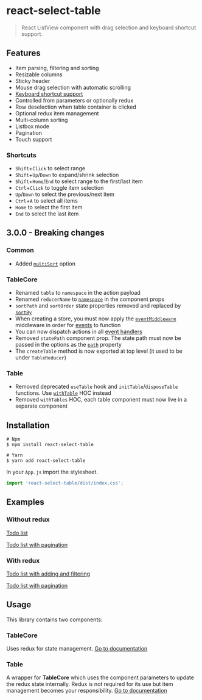 # react-select-table

> React ListView component with drag selection and keyboard shortcut support.

## Features

* Item parsing, filtering and sorting
* Resizable columns
* Sticky header
* Mouse drag selection with automatic scrolling
* [Keyboard shortcut support](#shortcuts)
* Controlled from parameters or optionally redux
* Row deselection when table container is clicked
* Optional redux item management
* Multi-column sorting
* Listbox mode
* Pagination
* Touch support

### Shortcuts

* `Shift`+`Click` to select range
* `Shift`+`Up`/`Down` to expand/shrink selection
* `Shift`+`Home`/`End` to select range to the first/last item
* `Ctrl`+`Click` to toggle item selection
* `Up`/`Down` to select the previous/next item
* `Ctrl`+`A` to select all items
* `Home` to select the first item
* `End` to select the last item



## 3.0.0 - Breaking changes

### Common

* Added [`multiSort`](/docs/types.md#multisort-boolean) option

### TableCore

* Renamed `table` to `namespace` in the action payload
* Renamed `reducerName` to [`namespace`](/docs/core.md#namespace-string) in the component props
* `sortPath` and `sortOrder` state properties removed and replaced by [`sortBy`](/docs/core.md#sortby-object)
* When creating a store, you must now apply the [`eventMiddleware`](/docs/core.md#reducer) middleware in order for [events](/docs/core.md#event-props) to function
* You can now dispatch actions in all [event handlers](/docs/core.md#event-props)
* Removed `statePath` component prop. The state path must now be passed in the options as the [`path`](/docs/types.md#path-string) property
* The `createTable` method is now exported at top level (it used to be under `TableReducer`)

### Table

* Removed deprecated `useTable` hook and `initTable`/`disposeTable` functions. Use [`withTable`](/docs/table.md#setup) HOC instead
* Removed `withTables` HOC, each table component must now live in a separate component 



## Installation

```shell
# Npm
$ npm install react-select-table

# Yarn
$ yarn add react-select-table
```

In your `App.js` import the stylesheet.

````javascript
import 'react-select-table/dist/index.css';
````



## Examples

### Without redux

[Todo list](https://codesandbox.io/s/rst-simple-wk07o)

[Todo list with pagination](https://codesandbox.io/s/rst-simple-pagination-2trg2)

### With redux

[Todo list with adding and filtering](https://codesandbox.io/s/rst-redux-mrii6)

[Todo list with pagination](https://codesandbox.io/s/rst-redux-pagination-v5ehy)



## Usage

This library contains two components: 

### TableCore

Uses redux for state management. [Go to documentation](/docs/core.md)

### Table

A wrapper for **TableCore** which uses the component parameters to update the redux state internally. Redux is not required for its use but item management becomes your responsibility. [Go to documentation](/docs/table.md)